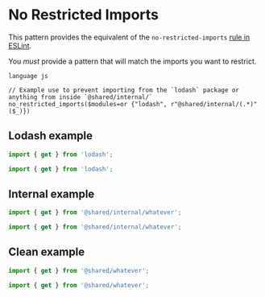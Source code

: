 # No Restricted Imports

This pattern provides the equivalent of the `no-restricted-imports` [rule in ESLint](https://eslint.org/docs/latest/rules/no-restricted-imports).

You _must_ provide a pattern that will match the imports you want to restrict.

```grit
language js

// Example use to prevent importing from the `lodash` package or anything from inside `@shared/internal/`
no_restricted_imports($modules=or {"lodash", r"@shared/internal/(.*)"($_)})
```

## Lodash example

```js
import { get } from 'lodash';
```

```js
import { get } from 'lodash';
```

## Internal example

```js
import { get } from '@shared/internal/whatever';
```

```js
import { get } from '@shared/internal/whatever';
```

## Clean example

```js
import { get } from '@shared/whatever';
```

```js
import { get } from '@shared/whatever';
```
